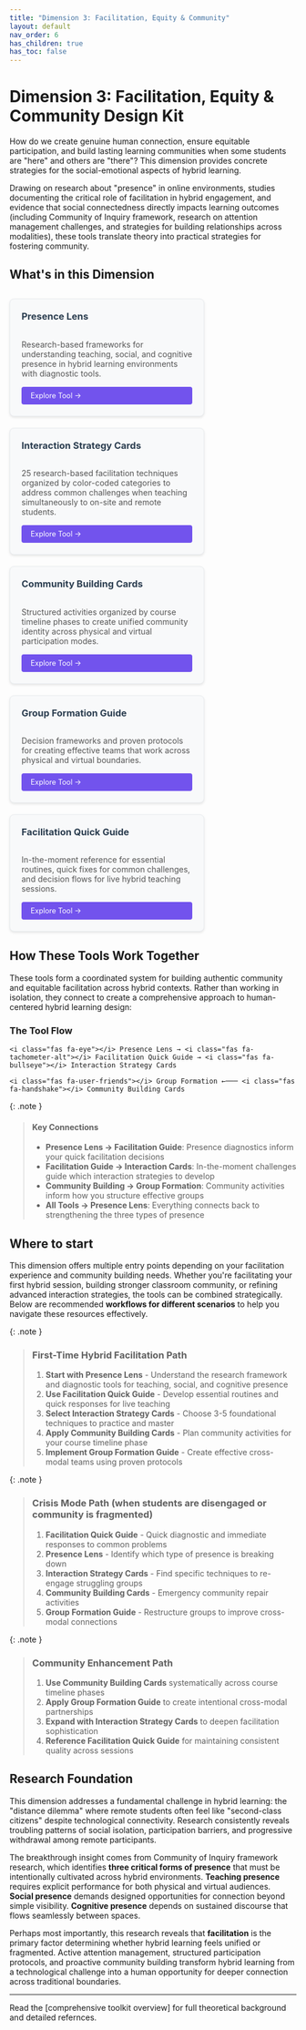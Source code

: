 ```yaml
---
title: "Dimension 3: Facilitation, Equity & Community"
layout: default
nav_order: 6
has_children: true
has_toc: false
---
```


# Dimension 3: Facilitation, Equity & Community Design Kit

How do we create genuine human connection, ensure equitable participation, and build lasting learning communities when some students are "here" and others are "there"?
This dimension provides concrete strategies for the social-emotional aspects of hybrid learning.

Drawing on research about "presence" in online environments, studies documenting the critical role of facilitation in hybrid engagement, and evidence that social connectedness directly impacts learning outcomes (including Community of Inquiry framework, research on attention management challenges, and strategies for building relationships across modalities), these tools translate theory into practical strategies for fostering community.

## What's in this Dimension

<div style="display: flex; flex-wrap: wrap; gap: 20px; margin: 30px 0;">

<div style="flex: 0 1 300px; max-width: 400px; background: #f8f9fa; border: 1px solid #e9ecef; border-radius: 8px; padding: 20px; box-shadow: 0 2px 4px rgba(0,0,0,0.1); display: flex; flex-direction: column;">
<h3 style="margin-top: 0; color: #2c3e50;"><i class="fas fa-eye tool-icon"></i>Presence Lens</h3>
<p style="margin-bottom: auto; color: #555;">Research-based frameworks for understanding teaching, social, and cognitive presence in hybrid learning environments with diagnostic tools.</p>
<a href="hybrid-learning-presence-lens" style="display: inline-block; background: #7253ed; color: white; padding: 8px 16px; text-decoration: none; border-radius: 4px; font-size: 0.9em; margin-top: 15px;">Explore Tool →</a>
</div>

<div style="flex: 0 1 300px; max-width: 400px; background: #f8f9fa; border: 1px solid #e9ecef; border-radius: 8px; padding: 20px; box-shadow: 0 2px 4px rgba(0,0,0,0.1); display: flex; flex-direction: column;">
<h3 style="margin-top: 0; color: #2c3e50;"><i class="fas fa-bullseye tool-icon"></i>Interaction Strategy Cards</h3>
<p style="margin-bottom: auto; color: #555;">25 research-based facilitation techniques organized by color-coded categories to address common challenges when teaching simultaneously to on-site and remote students.</p>
<a href="hybrid-learning-interaction-strategy-cards" style="display: inline-block; background: #7253ed; color: white; padding: 8px 16px; text-decoration: none; border-radius: 4px; font-size: 0.9em; margin-top: 15px;">Explore Tool →</a>
</div>

<div style="flex: 0 1 300px; max-width: 400px; background: #f8f9fa; border: 1px solid #e9ecef; border-radius: 8px; padding: 20px; box-shadow: 0 2px 4px rgba(0,0,0,0.1); display: flex; flex-direction: column;">
<h3 style="margin-top: 0; color: #2c3e50;"><i class="fas fa-handshake tool-icon"></i>Community Building Cards</h3>
<p style="margin-bottom: auto; color: #555;">Structured activities organized by course timeline phases to create unified community identity across physical and virtual participation modes.</p>
<a href="hybrid-learning-community-building-cards" style="display: inline-block; background: #7253ed; color: white; padding: 8px 16px; text-decoration: none; border-radius: 4px; font-size: 0.9em; margin-top: 15px;">Explore Tool →</a>
</div>

<div style="flex: 0 1 300px; max-width: 400px; background: #f8f9fa; border: 1px solid #e9ecef; border-radius: 8px; padding: 20px; box-shadow: 0 2px 4px rgba(0,0,0,0.1); display: flex; flex-direction: column;">
<h3 style="margin-top: 0; color: #2c3e50;"><i class="fas fa-user-friends tool-icon"></i>Group Formation Guide</h3>
<p style="margin-bottom: auto; color: #555;">Decision frameworks and proven protocols for creating effective teams that work across physical and virtual boundaries.</p>
<a href="hybrid-learning-group-formation-guide" style="display: inline-block; background: #7253ed; color: white; padding: 8px 16px; text-decoration: none; border-radius: 4px; font-size: 0.9em; margin-top: 15px;">Explore Tool →</a>
</div>

<div style="flex: 0 1 300px; max-width: 400px; background: #f8f9fa; border: 1px solid #e9ecef; border-radius: 8px; padding: 20px; box-shadow: 0 2px 4px rgba(0,0,0,0.1); display: flex; flex-direction: column;">
<h3 style="margin-top: 0; color: #2c3e50;"><i class="fas fa-tachometer-alt tool-icon"></i>Facilitation Quick Guide</h3>
<p style="margin-bottom: auto; color: #555;">In-the-moment reference for essential routines, quick fixes for common challenges, and decision flows for live hybrid teaching sessions.</p>
<a href="hybrid-learning-facilitation-quick-guide" style="display: inline-block; background: #7253ed; color: white; padding: 8px 16px; text-decoration: none; border-radius: 4px; font-size: 0.9em; margin-top: 15px;">Explore Tool →</a>
</div>

</div>

## How These Tools Work Together

These tools form a coordinated system for building authentic community and equitable facilitation across hybrid contexts. Rather than working in isolation, they connect to create a comprehensive approach to human-centered hybrid learning design:

### The Tool Flow

```
<i class="fas fa-eye"></i> Presence Lens → <i class="fas fa-tachometer-alt"></i> Facilitation Quick Guide → <i class="fas fa-bullseye"></i> Interaction Strategy Cards

<i class="fas fa-user-friends"></i> Group Formation ←─── <i class="fas fa-handshake"></i> Community Building Cards

```
{: .note }
>#### Key Connections
>- **Presence Lens → Facilitation Guide**: Presence diagnostics inform your quick facilitation decisions
>- **Facilitation Guide → Interaction Cards**: In-the-moment challenges guide which interaction strategies to develop
>- **Community Building → Group Formation**: Community activities inform how you structure effective groups
>- **All Tools → Presence Lens**: Everything connects back to strengthening the three types of presence

## Where to start

This dimension offers multiple entry points depending on your facilitation experience and community building needs. Whether you're facilitating your first hybrid session, building stronger classroom community, or refining advanced interaction strategies, the tools can be combined strategically. Below are recommended **workflows for different scenarios** to help you navigate these resources effectively.

{: .note }
>### **<i class="fas fa-bullseye"></i> First-Time Hybrid Facilitation Path**
>1. **Start with Presence Lens** - Understand the research framework and diagnostic tools for teaching, social, and cognitive presence
>2. **Use Facilitation Quick Guide** - Develop essential routines and quick responses for live teaching
>3. **Select Interaction Strategy Cards** - Choose 3-5 foundational techniques to practice and master
>4. **Apply Community Building Cards** - Plan community activities for your course timeline phase
>5. **Implement Group Formation Guide** - Create effective cross-modal teams using proven protocols

{: .note }
>### **<i class="fas fa-exclamation-triangle"></i> Crisis Mode Path** (when students are disengaged or community is fragmented)
>1. **Facilitation Quick Guide** - Quick diagnostic and immediate responses to common problems
>2. **Presence Lens** - Identify which type of presence is breaking down
>3. **Interaction Strategy Cards** - Find specific techniques to re-engage struggling groups
>4. **Community Building Cards** - Emergency community repair activities
>5. **Group Formation Guide** - Restructure groups to improve cross-modal connections

{: .note }
>### **<i class="fas fa-sync-alt"></i> Community Enhancement Path**
>1. **Use Community Building Cards** systematically across course timeline phases
>2. **Apply Group Formation Guide** to create intentional cross-modal partnerships
>3. **Expand with Interaction Strategy Cards** to deepen facilitation sophistication
>4. **Reference Facilitation Quick Guide** for maintaining consistent quality across sessions

## Research Foundation

This dimension addresses a fundamental challenge in hybrid learning: the "distance dilemma" where remote students often feel like "second-class citizens" despite technological connectivity. Research consistently reveals troubling patterns of social isolation, participation barriers, and progressive withdrawal among remote participants.

The breakthrough insight comes from Community of Inquiry framework research, which identifies **three critical forms of presence** that must be intentionally cultivated across hybrid environments. **Teaching presence** requires explicit performance for both physical and virtual audiences. **Social presence** demands designed opportunities for connection beyond simple visibility. **Cognitive presence** depends on sustained discourse that flows seamlessly between spaces.

Perhaps most importantly, this research reveals that **facilitation** is the primary factor determining whether hybrid learning feels unified or fragmented. Active attention management, structured participation protocols, and proactive community building transform hybrid learning from a technological challenge into a human opportunity for deeper connection across traditional boundaries.

---

Read the [comprehensive toolkit overview] for full theoretical background and detailed refernces.
